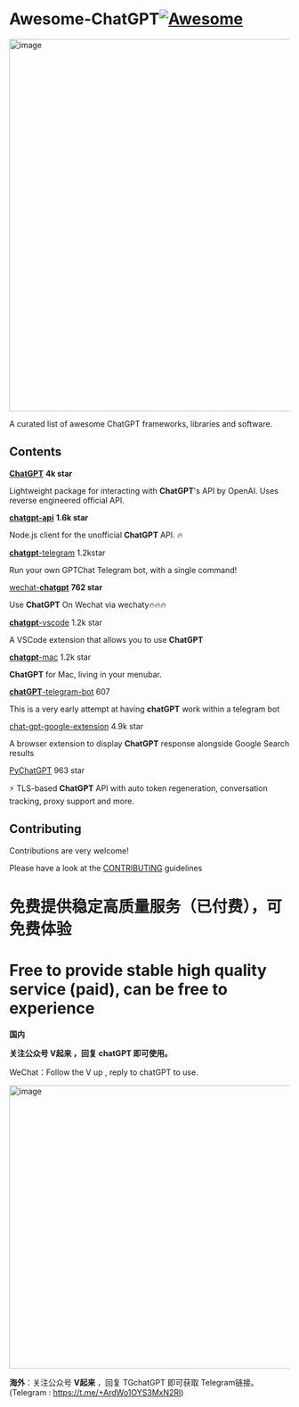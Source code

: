 # Awesome-ChatGPT[![Awesome](https://awesome.re/badge.svg)](https://awesome.re)

<img width="667" alt="image" src="https://user-images.githubusercontent.com/28141497/206413217-b6795f46-9558-4c19-8711-c70f3ea16c79.png">

A curated list of awesome ChatGPT frameworks, libraries and software.

## Contents

[**ChatGPT**](https://github.com/acheong08/ChatGPT)  **4k star**  

Lightweight package for interacting with **ChatGPT**'s API by OpenAI. Uses reverse engineered official API.



[**chatgpt-api**](https://github.com/transitive-bullshit/chatgpt-api) **1.6k star**

Node.js client for the unofficial **ChatGPT** API. 🔥





[**chatgpt**-telegram](https://github.com/m1guelpf/chatgpt-telegram) 1.2kstar

Run your own GPTChat Telegram bot, with a single command!



[wechat-**chatgpt**](https://github.com/fuergaosi233/wechat-chatgpt) **762 star**

Use **ChatGPT** On Wechat via wechaty🔥🔥🔥



[**chatgpt**-vscode](https://github.com/mpociot/chatgpt-vscode) 1.2k star

A VSCode extension that allows you to use **ChatGPT**



[**chatgpt**-mac](https://github.com/vincelwt/chatgpt-mac) 1.2k star

**ChatGPT** for Mac, living in your menubar.



[**chatGPT**-telegram-bot](https://github.com/altryne/chatGPT-telegram-bot) 607

This is a very early attempt at having **chatGPT** work within a telegram bot



[chat-gpt-google-extension](https://github.com/wong2/chat-gpt-google-extension) 4.9k star

A browser extension to display **ChatGPT** response alongside Google Search results



[PyChatGPT](https://github.com/rawandahmad698/PyChatGPT) 963 star

⚡️ TLS-based **ChatGPT** API with auto token regeneration, conversation tracking, proxy support and more.

## Contributing

Contributions are very welcome!

Please have a look at the [CONTRIBUTING](https://github.com/lemon-simple/Awesome-ChatGPT/blob/main/CONTRIBUTING.md) guidelines

[c]: https://cdn.rawgit.com/akullpp/23246ca832bda82bb505230bf3538e2a/raw/d9bcdb769bf025292f9c6bc1290f01f1fcd1f864/commercial.svg

# 免费提供稳定高质量服务（已付费），可免费体验
# Free to provide stable high quality service (paid), can be free to experience

**国内**

**关注公众号 **V起来** ，回复 chatGPT 即可使用。**

WeChat：Follow the V up , reply to chatGPT to use.

<img width="508" alt="image" src="https://user-images.githubusercontent.com/28141497/206417011-3f07516b-6074-400a-b51c-6cdaf1d03827.png">

**海外**：关注公众号 **V起来** ，回复 TGchatGPT 即可获取 Telegram链接。
(Telegram : https://t.me/+ArdWo1OYS3MxN2Rl)

